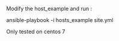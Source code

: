 Modify the host_example and run :

   ansible-playbook -i hosts_example site.yml

Only tested on centos 7
